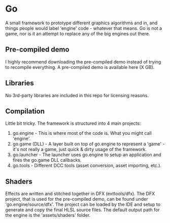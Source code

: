 # Go

A small framework to prototype different graphics algorithms and in, and things people would label 'engine' code - whatever that means.
Go is not a game, nor is it an attempt to replace any of the big engines out there.

## Pre-compiled demo

I highly recommend downloading the pre-compiled demo instead of trying to recompile everything.
A pre-compiled demo is available here (X GB).


## Libraries

No 3rd-party libraries are included in this repo for licensing reasons.

## Compilation

Little bit tricky. The framework is structured into 4 main projects:

1. go.engine - This is where most of the code is. What you might call 'engine'.
2. go.game (DLL) - A layer built on top of go.engine to represent a 'game' - it's not really a game, just quick & dirty usage of the framework.
3. go.launcher - The launcher uses go.engine to setup an application and fires the go.game DLL callbacks.
4. go.tools - Different DCC tools (asset conversion, asset importing, etc.).

## Shaders

Effects are written and stitched together in DFX (exttools/dfx).
The DFX project, that is used for the pre-compiled demo, can be found under 'go.engine/source/dfx'.
The project can be loaded by the IDE and setup to generate and copy the final HLSL source files.
The default output path for the engine is the 'assets/shaders' folder.